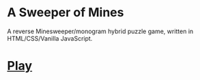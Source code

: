# A Sweeper of Mines
A reverse Minesweeper/monogram hybrid puzzle game, written in HTML/CSS/Vanilla JavaScript.

# [Play](https://kubikill.github.io/a-sweeper-of-mines/)
